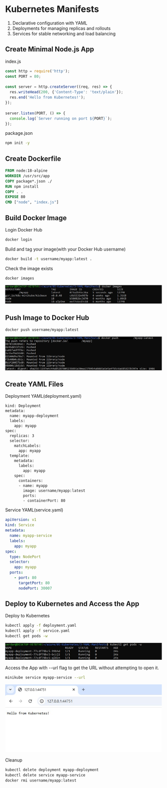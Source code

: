 # Kubernetes Manifests
1. Declarative configuration with YAML
2. Deployments for managing replicas and rollouts
3. Services for stable networking and load balancing

## Create Minimal Node.js App
index.js
```javascript
const http = require('http');
const PORT = 80;

const server = http.createServer((req, res) => {
  res.writeHead(200, {'Content-Type': 'text/plain'});
  res.end('Hello from Kubernetes!');
});

server.listen(PORT, () => {
  console.log(`Server running on port ${PORT}`);
});
```
package.json
```bash
npm init -y
```
## Create Dockerfile
```dockerfile
FROM node:18-alpine
WORKDIR /usr/src/app
COPY package*.json ./
RUN npm install
COPY . .
EXPOSE 80
CMD ["node", "index.js"]
```

## Build Docker Image
Login Docker Hub
```bash
docker login
```
Build and tag your image(with your Docker Hub username)
```bash
docker build -t username/myapp:latest .
```
Check the image exists
```bash
docker images
```
![docker image](screenshots/docker-images.jpg)
## Push Image to Docker Hub
```bash
docker push username/myapp:latest
```
![docker push](screenshots/docker-push.jpg)
## Create YAML Files
Deployment YAML(deployment.yaml)
```yamlapiVersion: apps/v1
kind: Deployment
metadata:
  name: myapp-deployment
  labels:
    app: myapp
spec:
  replicas: 3
  selector:
    matchLabels:
      app: myapp
  template:
    metadata:
      labels:
        app: myapp
    spec:
      containers:
      - name: myapp
        image: username/myapp:latest
        ports:
        - containerPort: 80
```
Service YAML(service.yaml)
```yaml
apiVersion: v1
kind: Service
metadata:
  name: myapp-service
  labels:
    app: myapp
spec:
  type: NodePort
  selector:
    app: myapp
  ports:
    - port: 80
      targetPort: 80
      nodePort: 30007
```
## Deploy to Kubernetes and Access the App
Deploy to Kubernetes
```bash
kubectl apply -f deployment.yaml
kubectl apply -f service.yaml
kubectl get pods -w
```
![deploy kubernetes](screenshots/get-pods.jpg)

Access the App with --url flag to get the URL without attempting to open it.
```bash
minikube service myapp-service --url
```
![app in the browser](screenshots/browser.jpg)

Cleanup
```bash
kubectl delete deployment myapp-deployment
kubectl delete service myapp-service
docker rmi username/myapp:latest
```

